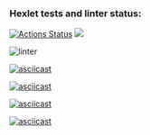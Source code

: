 ### Hexlet tests and linter status:
[![Actions Status](https://github.com/Kokorushka/frontend-project-lvl1/workflows/hexlet-check/badge.svg)](https://github.com/Kokorushka/frontend-project-lvl1/actions)
<a href="https://codeclimate.com/github/codeclimate/codeclimate/maintainability"><img src="https://api.codeclimate.com/v1/badges/a99a88d28ad37a79dbf6/maintainability" /></a>

![linter](https://github.com/Kokorushka/frontend-project-lvl1/workflows/linter/badge.svg)

[![asciicast](https://asciinema.org/a/Z9oX1nwPjgDlpdTuGfWm4e7yh.svg)](https://asciinema.org/a/Z9oX1nwPjgDlpdTuGfWm4e7yh)

[![asciicast](https://asciinema.org/a/zmLz5dvP8oYhHJsr0wbJ96eM7.svg)](https://asciinema.org/a/zmLz5dvP8oYhHJsr0wbJ96eM7)

[![asciicast](https://asciinema.org/a/OhaTMtFYceviZR0rIKVxFmWSO.svg)](https://asciinema.org/a/OhaTMtFYceviZR0rIKVxFmWSO)

[![asciicast](https://asciinema.org/a/9WF56BDkpGtqg9sPvkrXAogws.svg)](https://asciinema.org/a/9WF56BDkpGtqg9sPvkrXAogws)